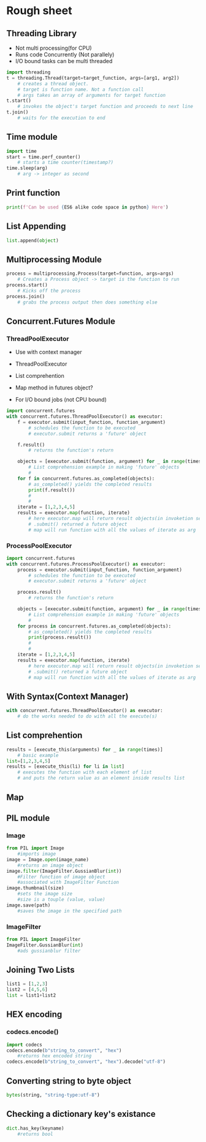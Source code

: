 # Rough sheet

## Threading Library

* Not multi processing(for CPU)
* Runs code Concurrently (Not parallely)
* I/O bound tasks can be multi threaded

```Python
import threading
t = threading.Thread(target=target_function, args=[arg1, arg2])
    # creates a thread object.
    # target is function name. Not a function call
    # args takes an array of arguments for target function
t.start()
    # invokes the object's target function and proceeds to next line
t.join()
    # waits for the execution to end
```

## Time module

```Python
import time
start = time.perf_counter()
    # starts a time counter(timestamp?)
time.sleep(arg)
    # arg -> integer as second

```

## Print function

```Python
print(f'Can be used {ES6 alike code space in python} Here')

```

## List Appending

```Python
list.append(object)
```

## Multiprocessing Module

```Python
process = multiprocessing.Process(target=function, args=args)
    # Creates a Process object -> target is the function to run
process.start()
    # Kicks off the process
process.join()
    # grabs the process output then does something else

```

## Concurrent.Futures Module

### ThreadPoolExecutor

* Use with context manager

* ThreadPoolExecutor

* List comprehention

* Map method in futures object?

* For I/O bound jobs (not CPU bound)

```Python
import concurrent.futures
with concurrent.futures.ThreadPoolExecutor() as executor:
    f = executor.submit(input_function, function_argument)
        # schedules the function to be executed
        # executor.submit returns a 'future' object

    f.result()
        # returns the function's return

    objects = [executor.submit(function, argument) for _ in range(times)]
        # List comprehension example in making 'future' objects
        #
    for f in concurrent.futures.as_completed(objects):
        # as_completed() yields the completed results
        print(f.result())
        #
        #
    iterate = [1,2,3,4,5]
    results = executor.map(function, iterate)
        # here executor.map will return result objects(in invoketion sequence)
        # .submit() returned a future object
        # map will run function with all the values of iterate as arg

```

### ProcessPoolExecutor

```Python
import concurrent.futures
with concurrent.futures.ProcessPoolExecutor() as executor:
    process = executor.submit(input_function, function_argument)
        # schedules the function to be executed
        # executor.submit returns a 'future' object

    process.result()
        # returns the function's return

    objects = [executor.submit(function, argument) for _ in range(times)]
        # List comprehension example in making 'future' objects
        #
    for process in concurrent.futures.as_completed(objects):
        # as_completed() yields the completed results
        print(process.result())
        #
        #
    iterate = [1,2,3,4,5]
    results = executor.map(function, iterate)
        # here executor.map will return result objects(in invoketion sequence)
        # .submit() returned a future object
        # map will run function with all the values of iterate as arg

```

## With Syntax(Context Manager)

```Python
with concurrent.futures.ThreadPoolExecutor() as executor:
    # do the works needed to do with all the execute(s)
```

## List comprehention

```Python
results = [execute_this(arguments) for _ in range(times)]
    # basic example
list=[1,2,3,4,5]
results = [execute_this(li) for li in list]
    # executes the function with each element of list
    # and puts the return value as an element inside results list
```

## Map

## PIL module

### Image

```Python
from PIL import Image
    #imports image
image = Image.open(image_name)
    #returns an image object 
image.filter(ImageFilter.GussianBlur(int))
    #Filter function of image object
    #associated with ImageFilter Function
image.thumbnail(size)
    #sets the image size
    #size is a touple (value, value)
image.save(path)
    #saves the image in the specified path
```

### ImageFilter

```Python
from PIL import ImageFilter
ImageFilter.GussianBlur(int)
    #ads gussianblur filter
```

## Joining Two Lists

```Python
list1 = [1,2,3]
list2 = [4,5,6]
list = list1+list2
```

## HEX encoding

### codecs.encode()

```Python
import codecs
codecs.encode(b"string_to_convert", "hex")
    #returns hex encoded string
codecs.encode(b"string_to_convert", "hex").decode("utf-8")
```

## Converting string to byte object

```Python
bytes(string, "string-type:utf-8")
```

## Checking a dictionary key's existance

```Python
dict.has_key(keyname)
    #returns bool
```
